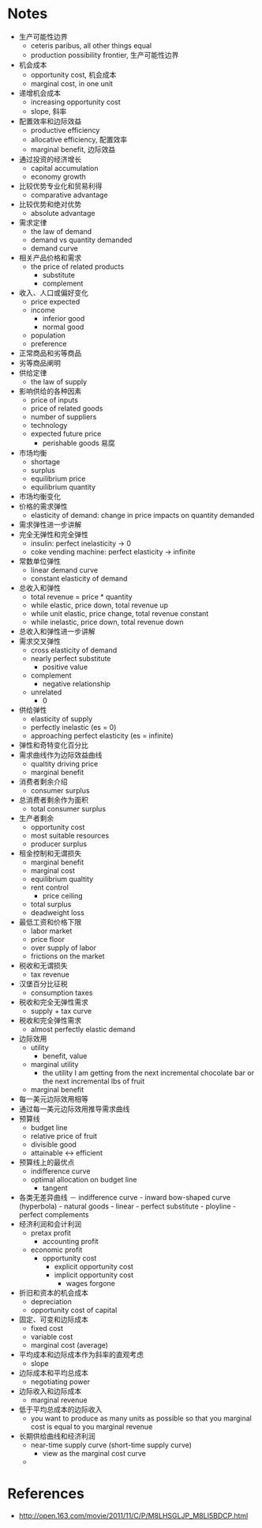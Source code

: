 # Notes
 
 - 生产可能性边界
    - ceteris paribus, all other things equal
    - production possibility frontier, 生产可能性边界
 - 机会成本
    - opportunity cost, 机会成本
    - marginal cost, in one unit
 - 递增机会成本
    - increasing opportunity cost
    - slope, 斜率
 - 配置效率和边际效益
    - productive efficiency
    - allocative efficiency, 配置效率
    - marginal benefit, 边际效益
 - 通过投资的经济增长
    - capital accumulation
    - economy growth
 - 比较优势专业化和贸易利得
    - comparative advantage
 - 比较优势和绝对优势
    - absolute advantage
 - 需求定律
    - the law of demand
    - demand vs quantity demanded
    - demand curve
 - 相关产品价格和需求
    - the price of related products
        - substitute
        - complement
 - 收入、人口或偏好变化
    - price expected
    - income
        - inferior good
        - normal good
    - population
    - preference
 - 正常商品和劣等商品
 - 劣等商品阐明
 - 供给定律 
    - the law of supply
 - 影响供给的各种因素
    - price of inputs
    - price of related goods
    - number of suppliers
    - technology
    - expected future price
        - perishable goods 易腐
 - 市场均衡
    - shortage
    - surplus
    - equilibrium price
    - equilibrium quantity
 - 市场均衡变化
 - 价格的需求弹性
    - elasticity of demand: change in price impacts on quantity demanded
 - 需求弹性进一步讲解
 - 完全无弹性和完全弹性
    - insulin: perfect inelasticity -> 0
    - coke vending machine: perfect elasticity -> infinite
 - 常数单位弹性
    - linear demand curve
    - constant elasticity of demand
 - 总收入和弹性
    - total revenue = price * quantity
    - while elastic, price down, total revenue up
    - while unit elastic, price change, total revenue constant
    - while inelastic, price down, total revenue down
 - 总收入和弹性进一步讲解
 - 需求交叉弹性
    - cross elasticity of demand
    - nearly perfect substitute
        - positive value
    - complement
        - negative relationship
    - unrelated
        - 0
 - 供给弹性
    - elasticity of supply
    - perfectly inelastic (es = 0)
    - approaching perfect elasticity (es = infinite)
 - 弹性和奇特变化百分比
 - 需求曲线作为边际效益曲线
    - qualtity driving price
    - marginal benefit
 - 消费者剩余介绍
    - consumer surplus
 - 总消费者剩余作为面积
    - total consumer surplus
 - 生产者剩余
    - opportunity cost
    - most suitable resources
    - producer surplus
 - 租金控制和无谓损失
    - marginal benefit
    - marginal cost
    - equilibrium qualtity
    - rent control
        - price ceiling
    - total surplus
    - deadweight loss
 - 最低工资和价格下限
    - labor market
    - price floor
    - over supply of labor
    - frictions on the market
 - 税收和无谓损失
    - tax revenue
 - 汉堡百分比征税
    - consumption taxes
 - 税收和完全无弹性需求
    - supply + tax curve
 - 税收和完全弹性需求
    - almost perfectly elastic demand
 - 边际效用
    - utility
        - benefit, value
    - marginal utility
        - the utility I am getting from the next incremental chocolate bar or the next incremental lbs of fruit
    - marginal benefit
 - 每一美元边际效用相等
 - 通过每一美元边际效用推导需求曲线
 - 预算线
    - budget line
    - relative price of fruit
    - divisible good
    - attainable <-> efficient
 - 预算线上的最优点
    - indifference curve
    - optimal allocation on budget line
        - tangent
 - 各类无差异曲线
    － indifference curve
        - inward bow-shaped curve (hyperbola)
            - natural goods
        - linear
            - perfect substitute
        - ployline
            - perfect complements
 - 经济利润和会计利润
    - pretax profit
        - accounting profit
    - economic profit
        - opportunity cost
            - explicit opportunity cost
            - implicit opportunity cost
                - wages forgone
 - 折旧和资本的机会成本
    - depreciation
    - opportunity cost of capital
 - 固定、可变和边际成本
    - fixed cost
    - variable cost
    - marginal cost (average)
 - 平均成本和边际成本作为斜率的直观考虑
    - slope
 - 边际成本和平均总成本
    - negotiating power
 - 边际收入和边际成本
    - marginal revenue
 - 低于平均总成本的边际收入
    - you want to produce as many units as possible so that you marginal cost is equal to you marginal revenue
 - 长期供给曲线和经济利润
    - near-time supply curve (short-time supply curve)
        - view as the marginal cost curve
    - 
    
    
    
    
    
# References 
 
 - http://open.163.com/movie/2011/11/C/P/M8LHSGLJP_M8LI5BDCP.html